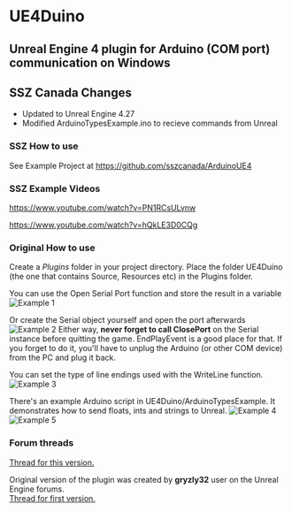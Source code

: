 # UE4Duino

## Unreal Engine 4 plugin for Arduino (COM port) communication on Windows


## SSZ Canada Changes

- Updated to Unreal Engine 4.27
- Modified ArduinoTypesExample.ino to recieve commands from Unreal

### SSZ How to use
See Example Project at https://github.com/sszcanada/ArduinoUE4

### SSZ Example Videos
https://www.youtube.com/watch?v=PN1RCsULvnw

https://www.youtube.com/watch?v=hQkLE3D0CQg

### Original How to use

Create a *Plugins* folder in your project directory. Place the folder UE4Duino (the one that contains Source, Resources etc) in the Plugins folder.

You can use the Open Serial Port function and store the result in a variable
![Example 1](UE4Duino/Example.jpg?raw=true "Example 1")

Or create the Serial object yourself and open the port afterwards
![Example 2](UE4Duino/Example2.jpg?raw=true "Example 2")
Either way, **never forget to call ClosePort** on the Serial instance before quitting the game. EndPlayEvent is a good place for that. If you forget to do it, you'll have to unplug the Arduino (or other COM device) from the PC and plug it back.

You can set the type of line endings used with the WriteLine function.
![Example 3](UE4Duino/Example3.JPG?raw=true "Example 3")

There's an example Arduino script in UE4Duino/ArduinoTypesExample. It demonstrates how to send floats, ints and strings to Unreal.
![Example 4](UE4Duino/Example4.JPG?raw=true "Example 4")
![Example 5](UE4Duino/Example5.JPG?raw=true "Example 5")

### Forum threads
[Thread for this version.](https://forums.unrealengine.com/showthread.php?148551-Free-Windows-only-UE4Duino-2-Arduino-(COM-port)-communication&p=728834#post728834)

Original version of the plugin was created by **gryzly32** user on the Unreal Engine forums.  
[Thread for first version.](https://forums.unrealengine.com/showthread.php?68643-UE4Duino-Arduino-to-UE4-plugin-Release!&highlight=ue4duino)
